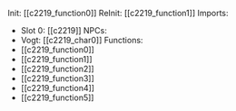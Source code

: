Init: [[c2219_function0]]
ReInit: [[c2219_function1]]
Imports:
- Slot 0: [[c2219]]
NPCs:
- Vogt: [[c2219_char0]]
Functions:
- [[c2219_function0]]
- [[c2219_function1]]
- [[c2219_function2]]
- [[c2219_function3]]
- [[c2219_function4]]
- [[c2219_function5]]
